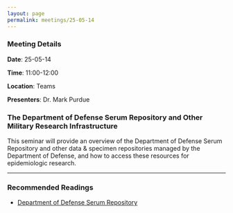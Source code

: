 ```yaml
---
layout: page
permalink: meetings/25-05-14
---
```


### Meeting Details

**Date**: 25-05-14

**Time**: 11:00-12:00 

**Location**: Teams 

**Presenters**: Dr. Mark Purdue

###  The Department of Defense Serum Repository and Other Military Research Infrastructure 

This seminar will provide an overview of the Department of Defense Serum Repository and other data & specimen repositories managed by the Department of Defense, and how to access these resources for epidemiologic research.

---

### Recommended Readings

- [Department of Defense Serum Repository](https://www.health.mil/Military-Health-Topics/Health-Readiness/AFHSD/Functional-Information-Technology-Support/Department-of-Defense-Serum-Repository)


<br><br>

